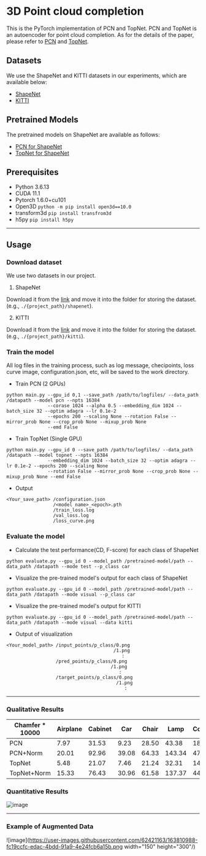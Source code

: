 # 3D Point cloud completion
This is the PyTorch implementation of PCN and TopNet. PCN and TopNet is an autoencoder for point cloud completion. As for the details of the paper, please refer to [PCN](https://arxiv.org/abs/1808.00671) and [TopNet](https://ieeexplore.ieee.org/document/8953650).


## Datasets
We use the ShapeNet and KITTI datasets in our experiments, which are available below:
* [ShapeNet](https://drive.google.com/file/d/1knz2xWiiwqR_pKa8gV8rnpf4nZkX_cnG/view?usp=sharing)
* [KITTI](https://drive.google.com/file/d/130PXvRInzfNMGh7ss2ZXF3kfwh7oqHOQ/view?usp=sharing)


## Pretrained Models
The pretrained models on ShapeNet are available as follows:
* [PCN for ShapeNet](https://drive.google.com/drive/folders/1-RjCiX1OJ0yc8p4LC26xm7EO0TIVLeO-?usp=sharing)
* [TopNet for ShapeNet](https://drive.google.com/drive/folders/1CM-NSYOAmLnTt9sjkVg057GKvxSozkeL?usp=sharing)


## Prerequisites
* Python 3.6.13
* CUDA 11.1
* Pytorch 1.6.0+cu101
* Open3D ```python -m pip install open3d==10.0```
* transform3d ```pip install transfrom3d```
* h5py ```pip install h5py```

<hr/>

## Usage
### Download dataset
We use two datasets in our project.

  1. ShapeNet
  
   Download it from the [link](https://drive.google.com/file/d/1knz2xWiiwqR_pKa8gV8rnpf4nZkX_cnG/view?usp=sharing) and move it into the folder for storing the dataset. (e.g., ```
    ./{project_path}/shapenet
    ```).
 
 2. KITTI
   
   Download it from the [link](https://drive.google.com/file/d/130PXvRInzfNMGh7ss2ZXF3kfwh7oqHOQ/view?usp=sharing) and move it into the folder for storing the dataset. (e.g., ```
    ./{project_path}/kitti
    ```).

### Train the model
All log files in the training process, such as log message, checipoints, loss curve image, configuration.json, etc, will be saved to the work directory.
* Train PCN (2 GPUs)
``` 
python main.py --gpu_id 0,1 --save_path /path/to/logfiles/ --data_path /datapath --model pcn --npts 16384 
               --corase 1024 --alpha 0.5 --embedding_dim 1024 --batch_size 32 --optim adagra --lr 0.1e-2 
               --epochs 200 --scaling None --rotation False --mirror_prob None --crop_prob None --mixup_prob None 
               --emd False 
```
                   
* Train TopNet (Single GPU)
``` 
python main.py --gpu_id 0 --save_path /path/to/logfiles/ --data_path /datapath --model topnet --npts 16384 
               --embedding_dim 1024 --batch_size 32 --optim adagra --lr 0.1e-2 --epochs 200 --scaling None 
               --rotation False --mirror_prob None --crop_prob None --mixup_prob None --emd False
 ```
* Output
``` 
<Your_save_path> /configuration.json
                 /<model name>_<epoch>.pth
                 /train_loss.log
                 /val_loss.log
                 /loss_curve.png
```
### Evaluate the model
* Calculate the test performance(CD, F-score) for each class of ShapeNet
``` 
python evaluate.py --gpu_id 0 --model_path /pretrained-model/path --data_path /datapath --mode test --p_class car
```

* Visualize the pre-trained model's output for each class of ShapeNet
``` 
python evaluate.py --gpu_id 0 --model_path /pretrained-model/path --data_path /datapath --mode visual --p_class car
```

* Visualize the pre-trained model's output for KITTI
``` 
python evaluate.py --gpu_id 0 --model_path /pretrained-model/path --data_path /datapath --mode visual --data kitti
```

* Output of visualization
``` 
<Your_model_path> /input_points/p_class/0.png
                                       /1.png
                                          :
                  /pred_points/p_class/0.png
                                      /1.png
                                         :
                  /target_points/p_class/0.png
                                        /1.png
                                           :
```
<hr/>

### Qualitative Results

|Chamfer * 10000|Airplane|Cabinet|Car|Chair|Lamp|Couch|Table|Watercraft|
|---------------|--------|-------|---|-----|----|-----|-----|----------|
|PCN|7.97|31.53|9.23|28.50|43.38|18.44|32.11|18.37|
|PCN+Norm|20.01|92.96|39.08|64.33|143.34|47.91|82.29|4.19|
|TopNet|5.48|21.07|7.46|21.24|32.31|14.92|22.95|13.62|
|TopNet+Norm|15.33|76.43|30.96|61.58|137.37|44.16|76.21|34.81|

### Quantitative Results
![image](https://user-images.githubusercontent.com/62421163/121050357-7773f300-c7f3-11eb-828b-82ff37700e4e.png)

<hr/>

### Example of Augmented Data
![image](https://user-images.githubusercontent.com/62421163/163810988-fc19ccfc-edac-4bdd-91a9-4e24fcb6a15b.png width="150" height="300"/)
